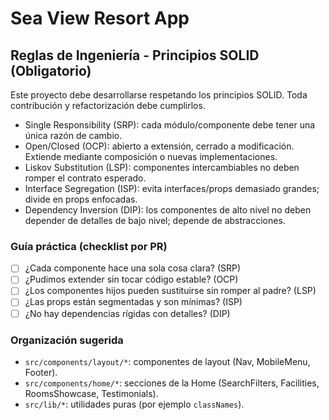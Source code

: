 # Sea View Resort App

## Reglas de Ingeniería - Principios SOLID (Obligatorio)

Este proyecto debe desarrollarse respetando los principios SOLID. Toda contribución y refactorización debe cumplirlos.

- Single Responsibility (SRP): cada módulo/componente debe tener una única razón de cambio.
- Open/Closed (OCP): abierto a extensión, cerrado a modificación. Extiende mediante composición o nuevas implementaciones.
- Liskov Substitution (LSP): componentes intercambiables no deben romper el contrato esperado.
- Interface Segregation (ISP): evita interfaces/props demasiado grandes; divide en props enfocadas.
- Dependency Inversion (DIP): los componentes de alto nivel no deben depender de detalles de bajo nivel; depende de abstracciones.

### Guía práctica (checklist por PR)

- [ ] ¿Cada componente hace una sola cosa clara? (SRP)
- [ ] ¿Pudimos extender sin tocar código estable? (OCP)
- [ ] ¿Los componentes hijos pueden sustituirse sin romper al padre? (LSP)
- [ ] ¿Las props están segmentadas y son mínimas? (ISP)
- [ ] ¿No hay dependencias rígidas con detalles? (DIP)

### Organización sugerida

- `src/components/layout/*`: componentes de layout (Nav, MobileMenu, Footer).
- `src/components/home/*`: secciones de la Home (SearchFilters, Facilities, RoomsShowcase, Testimonials).
- `src/lib/*`: utilidades puras (por ejemplo `classNames`).
